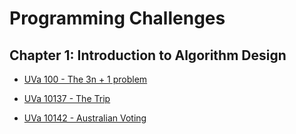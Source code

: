 # Programming Challenges

## Chapter 1: Introduction to Algorithm Design

* [UVa 100 - The 3n + 1 problem](./uva100)

* [UVa 10137 - The Trip](./uva10137)

* [UVa 10142 - Australian Voting](./uva10142)

